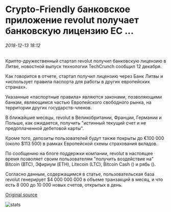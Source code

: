 # Crypto-Friendly банковское приложение revolut получает банковскую лицензию ЕС ...

###### 2018-12-13 18:12

Крипто-дружественный стартап revolut получил банковскую лицензию в Литве, новостной выпуск технологии TechCrunch сообщил 12 декабря.

Как говорится в отчете, стартап получил лицензию через Банк Литвы и «использует правила паспорта для работы в других европейских странах».

Указанные «паспортные правила» являются законами, позволяющими банкам, являющимся частью Европейского свободного рынка, на территории других государств-членов.

В ближайшие месяцы, revolut в Великобритании, Франции, Германии и Польше, как ожидается, получить "истинный текущий счет и не предоплаченной дебетовой карты".

Кроме того, депозиты пользователей будут также покрыты до €100 000 (около $113 500) в рамках Европейской схемы страхования вкладов.

По сообщению на блоге поддержки компании, revolut в настоящее время позволяет своим пользователям "получить воздействие на" Bitcoin (BTC), Эфириум (ETH), Litecoin (LTC), Bitcoin Cash () и рябь ().

Согласно данным, содержащимся в статье, пользовательская база revolut генерирует $4 000 000 000 в объеме транзакций в месяц, и что есть 8 000 до 10 000 новых счетов, открытых в день.

[Original source](https://cointelegraph.com/news/crypto-friendly-banking-app-revolut-obtains-eu-banking-license)

![stats](https://c.statcounter.com/11760860/0/a89fa40b/1/ "stats")